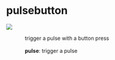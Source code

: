
<a name=pulsebutton></a><br>
# <b>pulsebutton</b>
<img src="../images/pulsebutton.png"><br>
<div style="display:inline-block;margin-left:50px;">
trigger a pulse with a button press<br/><br/>
<b>pulse</b>: trigger a pulse<br>
